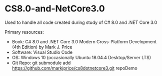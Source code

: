 # CS8.0-and-NetCore3.0
Used to handle all code created during study of C# 8.0 and .NET Core 3.0

Primary resources:
- Book: C# 8.0 and .NET Core 3.0 Modern Cross-Platform Development (4th Edition) by Mark J. Price
- Software: Visual Studio Code
- OS: Windows 10 (occasionally Ubuntu 18.04.4 Desktop/Server LTS)
- Git Repo: git submodule add https://github.com/markjprice/cs8dotnetcore3.git repoDemo